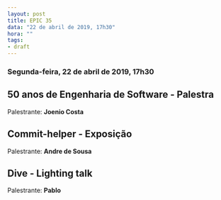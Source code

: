 ```yaml
---
layout: post
title: EPIC 35
data: "22 de abril de 2019, 17h30"
hora: ""
tags:
- draft
---
```



### Segunda-feira, 22 de abril de 2019, 17h30

## 50 anos de Engenharia de Software - Palestra
Palestrante: **Joenio Costa**

## Commit-helper - Exposição
Palestrante: **Andre de Sousa**

## Dive - Lighting talk
Palestrante: **Pablo**

